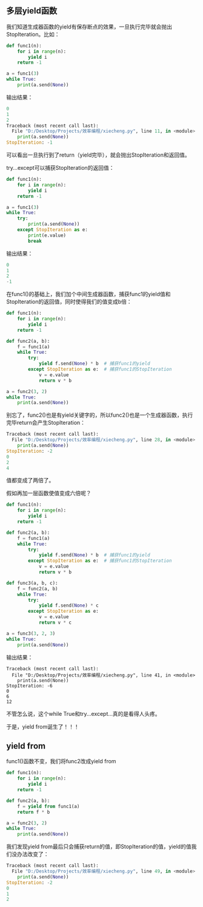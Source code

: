 ## 多层yield函数

我们知道生成器函数的yield有保存断点的效果，一旦执行完毕就会抛出StopIteration。比如：

```python
def func1(n):
    for i in range(n):
        yield i
    return -1

a = func1(3)
while True:
    print(a.send(None))
```

输出结果： 

```python
0
1
2
Traceback (most recent call last):
  File "D:/Desktop/Projects/效率编程/xiecheng.py", line 11, in <module>
    print(a.send(None))
StopIteration: -1
```

可以看出一旦执行到了return（yield完毕），就会抛出StopIteration和返回值。

try...except可以捕获StopIteration的返回值：

```python
def func1(n):
    for i in range(n):
        yield i
    return -1

a = func1(3)
while True:
    try:
        print(a.send(None))
    except StopIteration as e:
        print(e.value)
        break
```

输出结果： 

```python
0
1
2
-1
```

在func1()的基础上，我们加个中间生成器函数，捕获func1的yield值和StopIteration的返回值，同时使得我们的值变成b倍：

```python
def func1(n):
    for i in range(n):
        yield i
    return -1

def func2(a, b):
    f = func1(a)
    while True:
        try:
            yield f.send(None) * b	# 捕获func1的yield
        except StopIteration as e:	# 捕获func1的StopIteration
            v = e.value
            return v * b

a = func2(3, 2)
while True:
    print(a.send(None))
```

别忘了，func2()也是有yield关键字的，所以func2()也是一个生成器函数，执行完毕return会产生StopIteration：

```python
Traceback (most recent call last):
  File "D:/Desktop/Projects/效率编程/xiecheng.py", line 28, in <module>
    print(a.send(None))
StopIteration: -2
0
2
4
```

值都变成了两倍了。

假如再加一层函数使值变成六倍呢？

```python
def func1(n):
    for i in range(n):
        yield i
    return -1

def func2(a, b):
    f = func1(a)
    while True:
        try:
            yield f.send(None) * b	# 捕获func1的yield
        except StopIteration as e:	# 捕获func1的StopIteration
            v = e.value
            return v * b

def func3(a, b, c):
    f = func2(a, b)
    while True:
        try:
            yield f.send(None) * c
        except StopIteration as e:
            v = e.value
            return v * c

a = func3(3, 2, 3)
while True:
    print(a.send(None))
```
输出结果： 
```
Traceback (most recent call last):
  File "D:/Desktop/Projects/效率编程/xiecheng.py", line 41, in <module>
    print(a.send(None))
StopIteration: -6
0
6
12
```

不管怎么说，这个while True和try...except...真的是看得人头疼。

于是，yield from诞生了！！！

## yield from

func1()函数不变，我们将func2改成yield from

```python
def func1(n):
    for i in range(n):
        yield i
    return -1

def func2(a, b):
    f = yield from func1(a)
    return f * b

a = func2(3, 2)
while True:
    print(a.send(None))
```

我们发现yield from最后只会捕获return的值，即StopIteration的值，yield的值我们没办法改变了：

```python
Traceback (most recent call last):
  File "D:/Desktop/Projects/效率编程/xiecheng.py", line 49, in <module>
    print(a.send(None))
StopIteration: -2
0
1
2
```





